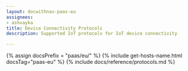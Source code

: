```yaml
---
layout: docwithnav-paas-eu
assignees:
- ashvayka
title: Device Connectivity Protocols
description: Supported IoT protocols for IoT device connectivity

---
```


{% assign docsPrefix = "paas/eu/" %}
{% include get-hosts-name.html docsTag="paas-eu" %}
{% include docs/reference/protocols.md %}
